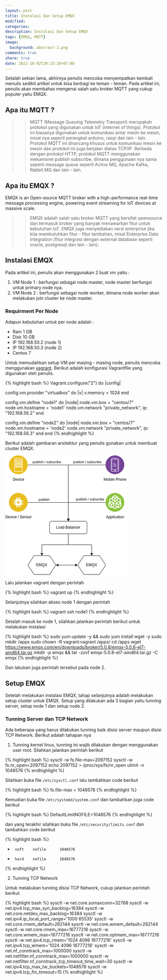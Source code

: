 ```yaml
---
layout: post
title: Instalasi Dan Setup EMQX
modified:
categories:
description: Instalasi Dan Setup EMQX
tags: [EMQX, MQTT]
image:
  background: abstract-2.png
comments: true
share: true
date: 2022-10-02T20:15:28+07:00
---
```


Setalah sekian lama, akhirnya penulis mencoba menyempatkan kembali menulis sedikit artikel untuk bisa berbagi ke teman - teman. Pada artikel ini, penulis akan membahas mengenai salah satu broker MQTT yang cukup populer yaitu EMQX.

## Apa itu MQTT ?

>>MQTT (Message Queuing Telemetry Transport) merupakah protokol yang digunakan untuk IoT (internet of things). Protokol ini biasanya digunakan untuk komunikasi antar mesin ke mesin, misal nya seperti perangkat arduino, raspi dan lain - lain. Protokol MQTT ini dirancang khusus untuk komunikasi mesin ke mesin dan protokol ini juga berjalan diatas TCP/IP. Berbeda dengan protokol HTTP, protokol MQTT menggunakan mekanisme publish subscribe, dimana penggunaan nya sama seperti message queue seperti Active MQ, Apache Kafka, Rabbit MQ dan lain - lain.

## Apa itu EMQX ?

EMQX is an Open-source MQTT broker with a high-performance real-time message processing engine, powering event streaming for IoT devices at massive scale.

>>EMQX adalah salah satu broker MQTT yang bersifat opensource dan termasuk broker yang banyak menawarkan fitur untuk kebutuhan IoT. EMQX juga menyediakan versi enterprise jika kita membutuhkan fitur - fitur tambahan, misal Enterprise Data Integration (fitur integrasi dengan external database seperti oracle, postgresql dan lain - lain).

## Instalasi EMQX

Pada artikel ini, penulis akan menggunakan 2 buat vm yaitu :

1. VM Node 1 : berfungsi sebagai node master, node master berfungsi untuk primary node nya.
2. VM Node 2 : berfungsi sebagai node worker, dimana node worker akan melakukan join cluster ke node master.

### Requirment Per Node

Adapun kebutuhan untuk per node adalah : 

* Ram 1 GB
* Disk 10 GB
* IP 192.168.50.2 (node 1)
* IP 192.168.50.3 (node 2)
* Centos 7

Untuk memudahkan setup VM per masing - masing node, penulis mencoba menggunakan [vagrant](https://rizkimufrizal.github.io/belajar-vagrant/). Berikut adalah konfigurasi Vagrantfile yang digunakan oleh penulis.

{% highlight bash %}
Vagrant.configure("2") do |config|

  config.vm.provider "virtualbox" do |v|
    v.memory = 1024
  end

  config.vm.define "node1" do |node|
    node.vm.box = "centos/7"
    node.vm.hostname = 'node1'
    node.vm.network "private_network", ip: "192.168.56.2"
  end

  config.vm.define "node2" do |node|
    node.vm.box = "centos/7"
    node.vm.hostname = 'node2'
    node.vm.network "private_network", ip: "192.168.56.3"
  end
end
{% endhighlight %}

Berikut adalah gambaran arsitektur yang penulis gunakan untuk membuat cluster EMQX.

![mqtt-arsitektur.png](../images/mqtt-arsitektur.png)

Lalu jalankan vagrant dengan perintah

{% highlight bash %}
vagrant up
{% endhighlight %}

Selanjutnya silahkan akses node 1 dengan perintah

{% highlight bash %}
vagrant ssh node1
{% endhighlight %}

Setalah masuk ke node 1, silahkan jalankan perintah berikut untuk melakukan instalasi

{% highlight bash %}
sudo yum update -y && sudo yum install wget -y
sudo mkdir /apps
sudo chown -R vagrant:vagrant /apps/
cd /apps
wget https://www.emqx.com/en/downloads/broker/5.0.8/emqx-5.0.8-el7-amd64.tar.gz
mkdir -p emqx && tar -zxvf emqx-5.0.8-el7-amd64.tar.gz -C emqx
{% endhighlight %}

Dan lakukan juga perintah tersebut pada node 2.

## Setup EMQX

Setelah melakukan instalasi EMQX, tahap selanjutnya adalah melakukan setup cluster untuk EMQX. Setup yang dilakukan ada 3 bagian yaitu tunning server, setup node 1 dan setup node 2.

### Tunning Server dan TCP Network

Ada beberapa yang harus dilakukan tunning baik disisi server maupun disisi TCP Network. Berikut adalah tahapan nya

1. Tunning kernel linux, tunning ini wajib dilakukan dengan menggunakan user root. Silahkan jalankan perintah berikut

{% highlight bash %}
sysctl -w fs.file-max=2097152
sysctl -w fs.nr_open=2097152
echo 2097152 > /proc/sys/fs/nr_open
ulimit -n 1048576
{% endhighlight %}

Silahkan buka file `/etc/sysctl.conf` lalu tambahkan code berikut

{% highlight bash %}
fs.file-max = 1048576
{% endhighlight %}

Kemudian buka file `/etc/systemd/system.conf` dan tambahkan juga code berikut

{% highlight bash %}
DefaultLimitNOFILE=1048576
{% endhighlight %}

dan yang terakhir silahkan buka file `/etc/security/limits.conf` dan tambahkan code berikut

{% highlight bash %}
*      soft    nofile      1048576
*      hard    nofile      1048576
{% endhighlight %}

2. Tunning TCP Network

Untuk melakukan tunning disisi TCP Network, cukup jalankan perintah berikut

{% highlight bash %}
sysctl -w net.core.somaxconn=32768
sysctl -w net.ipv4.tcp_max_syn_backlog=16384
sysctl -w net.core.netdev_max_backlog=16384
sysctl -w net.ipv4.ip_local_port_range='1000 65535'
sysctl -w net.core.rmem_default=262144
sysctl -w net.core.wmem_default=262144
sysctl -w net.core.rmem_max=16777216
sysctl -w net.core.wmem_max=16777216
sysctl -w net.core.optmem_max=16777216
sysctl -w net.ipv4.tcp_rmem='1024 4096 16777216'
sysctl -w net.ipv4.tcp_wmem='1024 4096 16777216'
sysctl -w net.nf_conntrack_max=1000000
sysctl -w net.netfilter.nf_conntrack_max=1000000
sysctl -w net.netfilter.nf_conntrack_tcp_timeout_time_wait=30
sysctl -w net.ipv4.tcp_max_tw_buckets=1048576
sysctl -w net.ipv4.tcp_fin_timeout=15
{% endhighlight %}